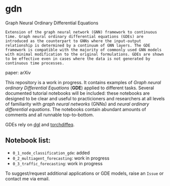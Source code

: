 # gdn
Graph Neural Ordinary Differential Equations

```
Extension of the graph neural network (GNN) framework to continuous time. Graph neural ordinary differential equations (GDEs) are introduced as the counterpart to GNNs where the input-output relationship is determined by a continuum of GNN layers. The GDE framework is compatible with the majority of commonly used GNN models with minimal modification to the original formulations. GDEs are shown to be effective even in cases where the data is not generated by continuous time processes.
```

paper: arXiv

This repository is a work in progress. It contains examples of *Graph neural ordinary Differential Equations* (**GDE**) applied to different tasks. Several documented tutorial notebooks will be included: these notebooks are designed to be clear and useful to practicioners and researchers at all levels of familiarity with *graph neural networks* (GNNs) and *neural ordinary differential equations*. The notebooks contain abundant amounts of comments and all runnable top-to-bottom.

GDEs rely on [dgl](https://github.com/dmlc/dgl) and [torchdiffeq](https://github.com/rtqichen/torchdiffeq).


## Notebook list:
* `0_1_node_classification_gde`: added
* `0_2_multiagent_forecasting`: work in progress
* `0_3_traffic_forecasting`: work in progress

To suggest/request additional applications or GDE models, raise an `Issue` or contact me via email.

